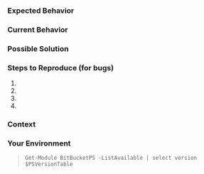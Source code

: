 <!-- Provide a general summary of the issue in the Title above -->

### Expected Behavior
<!-- If you're describing a bug, tell us what should happen -->
<!-- If you're suggesting a change/improvement, tell us how it should work -->

### Current Behavior
<!-- If describing a bug, tell us what happens instead of the expected behavior. If screenshot are available/relevant, please attach them -->
<!-- If suggesting a change/improvement, explain the difference from current behavior -->

### Possible Solution
<!-- Not obligatory, but suggest a fix/reason for the bug, -->
<!-- or ideas how to implement the addition or change -->

### Steps to Reproduce (for bugs)
<!-- Provide a link to a live example, or an unambiguous set of steps to reproduce this bug. Include code to reproduce, if relevant -->
1.
2.
3.
4.

### Context
<!-- How has this issue affected you? What are you trying to accomplish? -->
<!-- Providing context helps us come up with a solution that is most useful in the real world -->

### Your Environment
<!-- Include as many relevant details about the environment you experienced the bug in -->
<!-- The following code snip is a recommendation. You can just paste the output here. -->
> ```posh
> Get-Module BitBucketPS -ListAvailable | select version
> $PSVersionTable
> ```

